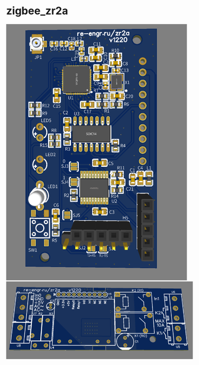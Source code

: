 # zigbee_zr2a
<img src="https://github.com/re-engr/zigbee_zr2a/blob/main/images/zr2a_mcu_top.png" alt="">
<img src="https://github.com/re-engr/zigbee_zr2a/blob/main/images/zr2a_pwr_top.png" alt="">

